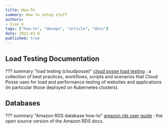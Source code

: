```yaml
---
title: How-To
summary: How to setup stuff
authors:
- Ivan K
tags: ["how-to", "devops", "article", "docs"]
date: 2021-03-8
published: true
---
```


## Load Testing Documentation

??? summary "load testing (cloudposse)"
    [cloud posse load testing][load-test]
    : a collection of best practices, workflows, scripts and scenarios that Cloud Posse uses for load and performance testing of websites and applications (in particular those deployed on Kubernetes clusters).

## Databases

??? summary "Amazon RDS database how-to"
    [amazon rds user guide][aws-database]
    : the open source version of the Amazon RDS docs.

[load-test]: https://github.com/cloudposse/load-testing
[aws-database]: https://github.com/awsdocs/amazon-rds-user-guide
